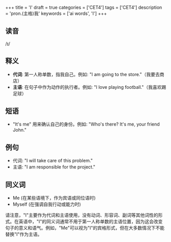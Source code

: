+++
title = 'I'
draft = true
categories = ['CET4']
tags = ['CET4']
description = 'pron.(主格)我'
keywords = ['ai words', 'I']
+++

## 读音
/ɪ/

## 释义
- **代词**: 第一人称单数，指我自己。例如: "I am going to the store."（我要去商店）
- **主语**: 在句子中作为动作的执行者。例如: "I love playing football."（我喜欢踢足球）

## 短语
- "It's me" 用来确认自己的身份。例如: "Who's there? It's me, your friend John."

## 例句
- 代词: "I will take care of this problem."
- 主语: "I am responsible for the project."

## 同义词
- Me (在某些语境下，作为宾语或同位语时)
- Myself (在强调自我行动或能力时) 

请注意，"I"主要作为代词和主语使用，没有动词、形容词、副词等其他词性的形式。在英语中，"I"的同义词通常不用于第一人称单数的主语位置，因为这会改变句子的意义和语气。例如，"Me"可以视为"I"的宾格形式，但在大多数情况下不能替换"I"作为主语。
